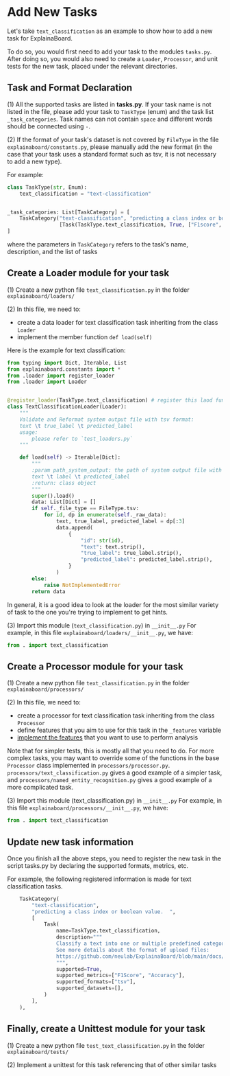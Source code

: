 # Add New Tasks

Let's take `text_classification` as an example to show how to add a new task for ExplainaBoard.

To do so, you would first need to add your task to the modules `tasks.py`. 
After doing so, you would also need to create a `Loader`, `Processor`, and unit tests for the
new task, placed under the relevant directories.


## Task and Format Declaration
(1) All the supported tasks are listed in **tasks.py**. If your task name is not listed in the file,
please add your task to `TaskType` (enum) and the task list `_task_categories`. Task names can not 
contain `space` and different words should be connected using `-`.

(2) If the format of your task's dataset is not covered by `FileType` in the file
`explainaboard/constants.py`, please manually add the new format (in the case that your
task uses a standard format such as tsv, it is not necessary to add a new type).

For example:
```python
class TaskType(str, Enum):
    text_classification = "text-classification"


_task_categories: List[TaskCategory] = [
    TaskCategory("text-classification", "predicting a class index or boolean value",
                 [Task(TaskType.text_classification, True, ["F1score", "Accuracy"])]),
]
```
where the parameters in `TaskCategory` refers to the task's name, description, and the list of tasks

## Create a Loader module for your task

(1) Create a new python file `text_classification.py` in the folder `explainaboard/loaders/`

(2) In this file, we need to:
* create a data loader for text classification task inheriting from the class `Loader`
* implement the member function `def load(self)`

Here is the example for text classification:
  
```python
from typing import Dict, Iterable, List
from explainaboard.constants import *
from .loader import register_loader
from .loader import Loader


@register_loader(TaskType.text_classification) # register this laod function
class TextClassificationLoader(Loader):
    """
    Validate and Reformat system output file with tsv format:
    text \t true_label \t predicted_label
    usage:
        please refer to `test_loaders.py`
    """

    def load(self) -> Iterable[Dict]:
        """
        :param path_system_output: the path of system output file with following format:
        text \t label \t predicted_label
        :return: class object
        """
        super().load()
        data: List[Dict] = []
        if self._file_type == FileType.tsv:
            for id, dp in enumerate(self._raw_data):
                text, true_label, predicted_label = dp[:3]
                data.append(
                    {
                        "id": str(id),
                        "text": text.strip(),
                        "true_label": true_label.strip(),
                        "predicted_label": predicted_label.strip(),
                    }
                )
        else:
            raise NotImplementedError
        return data
```

In general, it is a good idea to look at the loader for the most similar variety of
task to the one you're trying to implement to get hints.

(3) Import this module (`text_classification.py`) in `__init__.py`
For example, in this file `explainaboard/loaders/__init__.py`, we have:
```python
from . import text_classification
```

## Create a Processor module for your task

(1) Create a new python file `text_classification.py` in the folder `explainaboard/processors/`

(2) In this file, we need to:
* create a processor for text classification task inheriting from the class `Processor`
* define features that you aim to use for this task in the `_features` variable
* [implement the features](add_new_features.md) that you want to use to perform analysis

Note that for simpler tests, this is mostly all that you need to do. For more complex tasks,
you may want to override some of the functions in the base `Processor` class implemented in
`processors/processor.py`. `processors/text_classification.py` gives a good example of a simpler
task, and `processors/named_entity_recognition.py` gives a good example of a more complicated task.

(3) Import this module (text_classification.py) in `__init__.py`
For example, in this file `explainaboard/processors/__init__.py`, we have: 
```python
from . import text_classification
```


## Update new task information
Once you finish all the above steps, you need to register the new task in the script tasks.py by declaring the supported formats, metrics, etc.

For example, the following registered information is made for text classification tasks.
```python
    TaskCategory(
        "text-classification",
        "predicting a class index or boolean value.  ",
        [
            Task(
                name=TaskType.text_classification,
                description="""
                Classify a text into one or multiple predefined categories.
                See more details about the format of upload files:
                https://github.com/neulab/ExplainaBoard/blob/main/docs/task_text_classification.md
                """,
                supported=True,
                supported_metrics=["F1Score", "Accuracy"],
                supported_formats=["tsv"],
                supported_datasets=[],
            )
        ],
    ),
```

## Finally, create a Unittest module for your task

(1) Create a new python file `test_text_classification.py` in the folder `explainaboard/tests/`

(2) Implement a unittest for this task referencing that of other similar tasks

